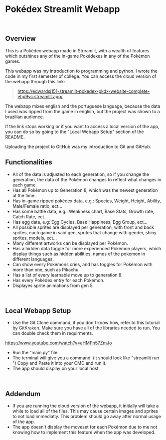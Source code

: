 # Pokédex Streamlit Webapp
<br>

## Overview
  This is a Pokédex webapp made in Streamlit, with a wealth of features which outshines any of the in-game Pokédexes in any of the Pokémon games.
  
  This webapp was my introduction to programming and python. I wrote the code in my first semester of college.
  You can access the cloud version of the webapp through this link:
  
  > https://edwardsj151-streamlit-pokedex-pkdx-website-complete-ehp9yc.streamlit.app/
  
  The webapp mixes english and the portuguese language, because the data I used was ripped from the game in english, but the project was shown to a brazilian audience.
  
  If the link stops working or if you want to access a local version of the app, you can do so by going to the "Local Webapp Setup" section of the README.
  
  Uploading the project to GitHub was my introduction to Git and GitHub.
  
 ## Functionalities
 * All of the data is adjusted to each generation, so if you change the generation, the data of the Pokémon changes to reflect what changes in each game.
 * Has all Pokémon up to Generation 8, which was the newest generation at the time.
 * Has in-game ripped pokédex data, e.g.: Species, Weight, Height, Ability, Male/Female ratio, ect...
 * Has some battle data, e.g.: Weakness chart, Base Stats, Growth rate, Catch Rate, ect...
 * Has egg data, e.g: Egg Cycles, Base Happiness, Egg Group, ect...
 * All possible sprites are displayed per generation, with front and back sprites, each game in said gen, sprites that change with gender, shiny sprites, models, ect...
 * Many different artworks can be displayed per Pokémon.
 * Has a hidden data toggle for more experienced Pokémon players, which display things such as hidden abilities, names of the pokemon in different languages.
 * Can show every Pokémons cries, and has toggles for Pokémon with more than one, such as Pikachu.
 * Has a list of every learnable move up to generation 8.
 * Has every Pokédex entry for each Pokémon.
 * Displayes sprite animations from gen 5.
 <br>
 
## Local Webapp Setup
* Use the Git Clone command, if you don't know how, refer to this tutorial by GitKraken. Make sure you have all of the libraries needed to run. You can double check them in requirments.

https://www.youtube.com/watch?v=aHMPn57ZmJo

* Run the "main.py" file.
* The terminal will give you a command. (it should look like "streamlit run <directory>") Copy and Paste it into your CMD and run it.
* The app should display on your local host.
<br>

## Addendum
* If you are running the cloud version of the webapp, it initially will take a while to load all of the files. This may cause certain images and sprites to not load immediatly. This problem should go away after normal usage of the app.
* The app doesn't display the moveset for each Pokémon due to me not knowing how to implement this feature when the app was developed.

